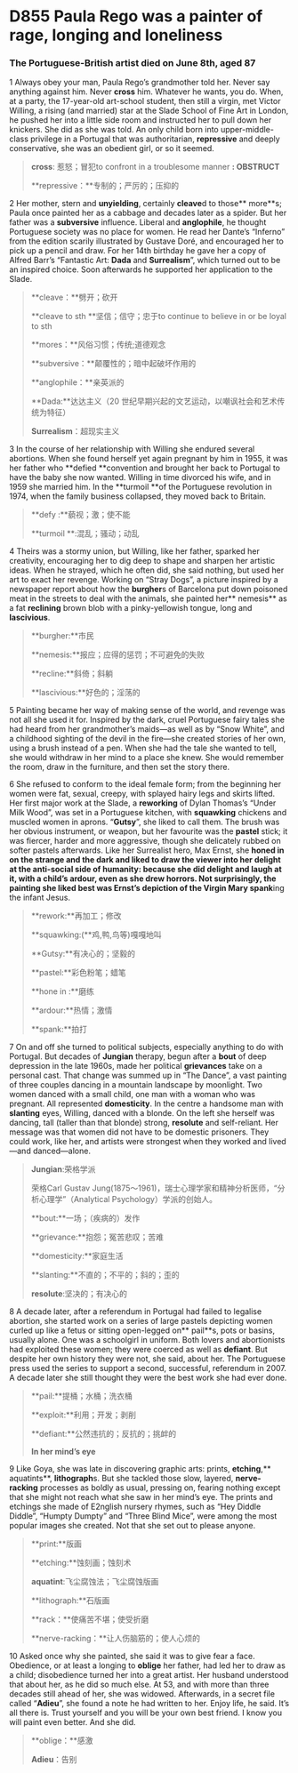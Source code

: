 # D855 Paula Rego was a painter of rage, longing and loneliness

### **The Portuguese-British artist died on June 8th, aged 87**
1 Always obey your man, Paula Rego’s grandmother told her. Never say anything against him. Never **cross** him. Whatever he wants, you do. When, at a party, the 17-year-old art-school student, then still a virgin, met Victor Willing, a rising (and married) star at the Slade School of Fine Art in London, he pushed her into a little side room and instructed her to pull down her knickers. She did as she was told. An only child born into upper-middle-class privilege in a Portugal that was authoritarian, **repressive** and deeply conservative, she was an obedient girl, or so it seemed.

> **cross**: 惹怒；冒犯to confront in a troublesome manner **: OBSTRUCT**
 > 
> **repressive：**专制的；严厉的；压抑的
 > 

2 Her mother, stern and **unyielding**, certainly **cleave**d to those** more**s; Paula once painted her as a cabbage and decades later as a spider. But her father was a **subversive** influence. Liberal and **anglophile**, he thought Portuguese society was no place for women. He read her Dante’s “Inferno” from the edition scarily illustrated by Gustave Doré, and encouraged her to pick up a pencil and draw. For her 14th birthday he gave her a copy of Alfred Barr’s “Fantastic Art: **Dada** and **Surrealism**”, which turned out to be an inspired choice. Soon afterwards he supported her application to the Slade.

> **cleave：**劈开；砍开
 > 
> **cleave to sth **坚信；信守；忠于to continue to believe in or be loyal to sth
 > 
> **mores：**风俗习惯；传统;道德观念
 > 
> **subversive：**颠覆性的；暗中起破坏作用的
 > 
> **anglophile：**亲英派的
 > 
> **Dada:**达达主义（20 世纪早期兴起的文艺运动，以嘲讽社会和艺术传统为特征）
 > 
> **Surrealism**：超现实主义
 > 

3 In the course of her relationship with Willing she endured several abortions. When she found herself yet again pregnant by him in 1955, it was her father who **defied **convention and brought her back to Portugal to have the baby she now wanted. Willing in time divorced his wife, and in 1959 she married him. In the **turmoil **of the Portuguese revolution in 1974, when the family business collapsed, they moved back to Britain.

> **defy :**藐视；激；使不能
 > 
> **turmoil **:混乱；骚动；动乱
 > 

4 Theirs was a stormy union, but Willing, like her father, sparked her creativity, encouraging her to dig deep to shape and sharpen her artistic ideas. When he strayed, which he often did, she said nothing, but used her art to exact her revenge. Working on “Stray Dogs”, a picture inspired by a newspaper report about how the **burgher**s of Barcelona put down poisoned meat in the streets to deal with the animals, she painted her** nemesis** as a fat **reclining** brown blob with a pinky-yellowish tongue, long and **lascivious**.

> **burgher:**市民
 > 
> **nemesis:**报应；应得的惩罚；不可避免的失败
 > 
> **recline:**斜倚；斜躺
 > 
> **lascivious:**好色的；淫荡的
 > 

5 Painting became her way of making sense of the world, and revenge was not all she used it for. Inspired by the dark, cruel Portuguese fairy tales she had heard from her grandmother’s maids—as well as by “Snow White”, and a childhood sighting of the devil in the fire—she created stories of her own, using a brush instead of a pen. When she had the tale she wanted to tell, she would withdraw in her mind to a place she knew. She would remember the room, draw in the furniture, and then set the story there.

6 She refused to conform to the ideal female form; from the beginning her women were fat, sexual, creepy, with splayed hairy legs and skirts lifted. Her first major work at the Slade, a **reworking** of Dylan Thomas’s “Under Milk Wood”, was set in a Portuguese kitchen, with **squawking** chickens and muscled women in aprons. “**Gutsy**”, she liked to call them.
The brush was her obvious instrument, or weapon, but her favourite was the **pastel** stick; it was fiercer, harder and more aggressive, though she delicately rubbed on softer pastels afterwards. Like her Surrealist hero, Max Ernst, she **honed in **on the strange and the dark and liked to draw the viewer into her delight at the anti-social side of humanity: because she did delight and laugh at it, with a child’s **ardour**, even as she drew horrors. Not surprisingly, the painting she liked best was Ernst’s depiction of the Virgin Mary** spank**ing the infant Jesus.

> **rework:**再加工；修改
 > 
> **squawking:(**鸡,鸭,鸟等)嘎嘎地叫
 > 
> **Gutsy:**有决心的；坚毅的
 > 
> **pastel:**彩色粉笔；蜡笔
 > 
> **hone in :**磨练
 > 
> **ardour:**热情；激情
 > 
> **spank:**拍打
 > 

7 On and off she turned to political subjects, especially anything to do with Portugal. But decades of **Jungian** therapy, begun after a **bout** of deep depression in the late 1960s, made her political **grievances** take on a personal cast. That change was summed up in “The Dance”, a vast painting of three couples dancing in a mountain landscape by moonlight. Two women danced with a small child, one man with a woman who was pregnant. All represented **domesticity**. In the centre a handsome man with **slanting** eyes, Willing, danced with a blonde. On the left she herself was dancing, tall (taller than that blonde) strong, **resolute** and self-reliant. Her message was that women did not have to be domestic prisoners. They could work, like her, and artists were strongest when they worked and lived—and danced—alone.

> **Jungian**:荣格学派
 > 
> 荣格Carl Gustav Jung(1875～1961)，瑞士心理学家和精神分析医师，“分析心理学”（Analytical Psychology）学派的创始人。
 > 
> **bout:**一场；（疾病的）发作
 > 
> **grievance:**抱怨；冤苦悲叹；苦难
 > 
> **domesticity:**家庭生活
 > 
> **slanting:**不直的；不平的；斜的；歪的
 > 
> **resolute**:坚决的；有决心的
 > 

8  A decade later, after a referendum in Portugal had failed to legalise abortion, she started work on a series of large pastels depicting women curled up like a fetus or sitting open-legged on** pail**s, pots or basins, usually alone. One was a schoolgirl in uniform. Both lovers and abortionists had exploited these women; they were coerced as well as **defiant**. But despite her own history they were not, she said, about her. The Portuguese press used the series to support a second, successful, referendum in 2007. A decade later she still thought they were the best work she had ever done.

> **pail:**提桶；水桶；洗衣桶
 > 
> **exploit:**利用；开发；剥削
 > 
> **defiant:**公然违抗的；反抗的；挑衅的
 > 
> **In her mind’s eye**
 > 

9 Like Goya, she was late in discovering graphic arts: prints, **etching**,** aquatints**, **lithograph**s. But she tackled those slow, layered, **nerve-racking** processes as boldly as usual, pressing on, fearing nothing except that she might not reach what she saw in her mind’s eye. The prints and etchings she made of E2nglish nursery rhymes, such as “Hey Diddle Diddle”, “Humpty Dumpty” and “Three Blind Mice”, were among the most popular images she created. Not that she set out to please anyone.

> **print:**版画
 > 
> **etching:**蚀刻画；蚀刻术
 > 
> **aquatint**:飞尘腐蚀法；飞尘腐蚀版画
 > 
> **lithograph:**石版画
 > 
> **rack：**使痛苦不堪；使受折磨
 > 
> **nerve-racking：**让人伤脑筋的；使人心烦的
 > 

10 Asked once why she painted, she said it was to give fear a face. Obedience, or at least a longing to **oblige** her father, had led her to draw as a child; disobedience turned her into a great artist. Her husband understood that about her, as he did so much else. At 53, and with more than three decades still ahead of her, she was widowed. Afterwards, in a secret file called “**Adieu**”, she found a note he had written to her. Enjoy life, he said. It’s all there is. Trust yourself and you will be your own best friend. I know you will paint even better. And she did.

> **oblige：**感激
 > 
> **Adieu**：告别
 > 

